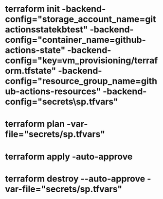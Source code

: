# terraform init  -backend-config="storage_account_name=gitactionsstatekbtest"  -backend-config="container_name=github-actions-state"   -backend-config="key=vm_provisioning/terraform.tfstate" -backend-config="resource_group_name=github-actions-resources" -backend-config="secrets\sp.tfvars"

# terraform plan -var-file="secrets/sp.tfvars"

# terraform apply -auto-approve

# terraform destroy --auto-approve  -var-file="secrets/sp.tfvars"